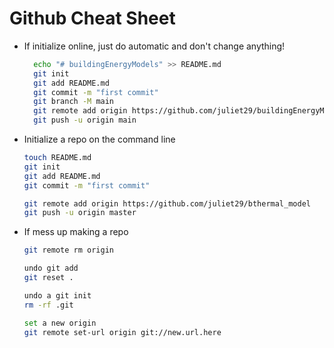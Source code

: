 # Github Cheat Sheet 

* If initialize online, just do automatic and don't change anything!
  ```bash
    echo "# buildingEnergyModels" >> README.md
    git init
    git add README.md
    git commit -m "first commit"
    git branch -M main
    git remote add origin https://github.com/juliet29/buildingEnergyModels.git
    git push -u origin main


  ``` 

* Initialize a repo on the command line 
    ```bash 
    touch README.md
    git init
    git add README.md
    git commit -m "first commit"

    git remote add origin https://github.com/juliet29/bthermal_model
    git push -u origin master
    ```





* If mess up making a repo
    ``` bash
    git remote rm origin

    undo git add
    git reset . 

    undo a git init
    rm -rf .git

    set a new origin 
    git remote set-url origin git://new.url.here
    ```